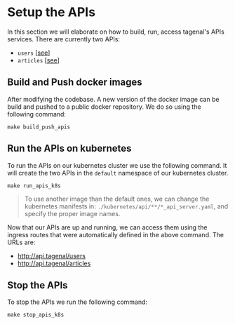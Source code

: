 # Setup the APIs

In this section we will elaborate on how to build, run, access tagenal's APIs services. There are currently two APIs:

- `users` [[see](./api/users/)]
- `articles` [[see](./api/articles/)]

## Build and Push docker images

After modifying the codebase. A new version of the docker image can be build and pushed to a public docker repository. We do so using the following command:

```
make build_push_apis
```

## Run the APIs on kubernetes

To run the APIs on our kubernetes cluster we use the following command. It will create the two APIs in the `default` namespace of our kubernetes cluster.

```
make run_apis_k8s
```

> To use another image than the default ones, we can change the kubernetes manifests in: `./kubernetes/api/**/*_api_server.yaml`, and specify the proper image names.

Now that our APIs are up and running, we can access them using the ingress routes that were automatically defined in the above command. The URLs are:

- http://api.tagenal/users
- http://api.tagenal/articles

## Stop the APIs

To stop the APIs we run the following command:

```
make stop_apis_k8s
```